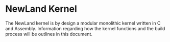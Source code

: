 # NewLand Kernel

The NewLand kernel is by design a modular monolithic kernel written in C and Assembly.
Information regarding how the kernel functions and the build process will be outlines
in this document.
